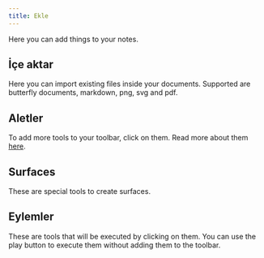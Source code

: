 ```yaml
---
title: Ekle
---
```


Here you can add things to your notes.

## İçe aktar

Here you can import existing files inside your documents.
Supported are butterfly documents, markdown, png, svg and pdf.

## Aletler

To add more tools to your toolbar, click on them.
Read more about them [here](../tools).

## Surfaces

These are special tools to create surfaces.

## Eylemler

These are tools that will be executed by clicking on them.
You can use the play button to execute them without adding them to the toolbar.

